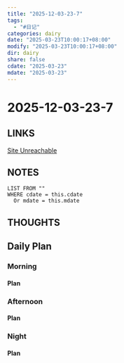 ```yaml
---
title: "2025-12-03-23-7"
tags:
  - "#日记"
categories: dairy
date: "2025-03-23T10:00:17+08:00"
modify: "2025-03-23T10:00:17+08:00"
dir: dairy
share: false
cdate: "2025-03-23"
mdate: "2025-03-23"
---
```


# 2025-12-03-23-7

## LINKS
[Site Unreachable](https://zhuanlan.zhihu.com/p/31463697846?utm_psn=1887075628861335457)
## NOTES


```dataview
LIST FROM "" 
WHERE cdate = this.cdate
  Or mdate = this.mdate
```
## THOUGHTS

## Daily Plan

### Morning

#### Plan

### Afternoon

#### Plan

### Night

#### Plan



